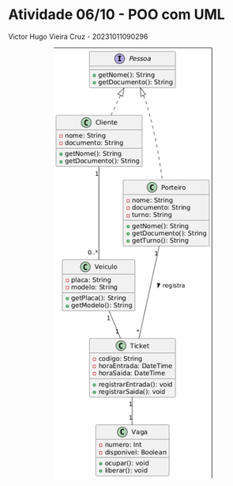 # Atividade 06/10 - POO com UML
Victor Hugo Vieira Cruz - 20231011090296

<p align="center">
  <img src="image.png" >
</p>